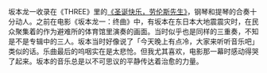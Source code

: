 坂本龙一收录在《THREE》里的[《圣诞快乐，劳伦斯先生》](https://www.youtube.com/watch?v=sW5xJqrg8aw&list=OLAK5uy_k-6SXBXc17Jl8OsEpkcxa3zruRy330dGg&index=10)，钢琴和提琴的合奏十分动人。之前在电影《坂本龙一：终曲》中，有坂本在东日本大地震震灾时，在民众聚集着的作为避难所的体育馆里演奏的画面。当时似乎也是同样的三重奏，不知是不是专辑中的三人。坂本当时好像说了「今天晚上有点冷，大家来听听音乐吧」类似的话。乐曲最后的呜咽实在是太悲怆。但我尤其喜欢，电影那一幕时感动得哭了起来。坂本的音乐总是以不可思议的平静传达着治愈的力量。